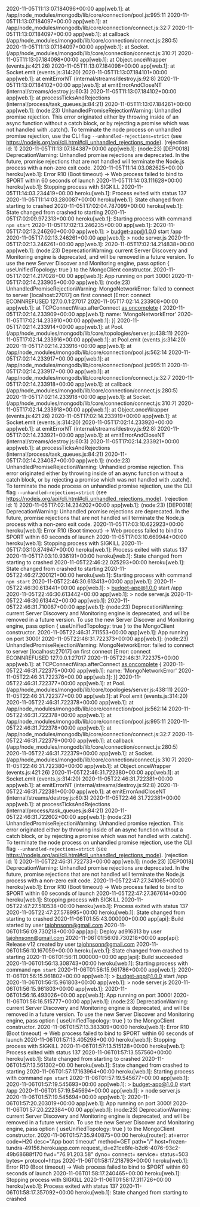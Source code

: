 2020-11-05T11:13:07.184096+00:00 app[web.1]: at /app/node_modules/mongodb/lib/core/connection/pool.js:995:11
2020-11-05T11:13:07.184097+00:00 app[web.1]: at /app/node_modules/mongodb/lib/core/connection/connect.js:32:7
2020-11-05T11:13:07.184097+00:00 app[web.1]: at callback (/app/node_modules/mongodb/lib/core/connection/connect.js:280:5)
2020-11-05T11:13:07.184097+00:00 app[web.1]: at Socket.<anonymous> (/app/node_modules/mongodb/lib/core/connection/connect.js:310:7)
2020-11-05T11:13:07.184098+00:00 app[web.1]: at Object.onceWrapper (events.js:421:26)
2020-11-05T11:13:07.184098+00:00 app[web.1]: at Socket.emit (events.js:314:20)
2020-11-05T11:13:07.184101+00:00 app[web.1]: at emitErrorNT (internal/streams/destroy.js:92:8)
2020-11-05T11:13:07.184102+00:00 app[web.1]: at emitErrorAndCloseNT (internal/streams/destroy.js:60:3)
2020-11-05T11:13:07.184102+00:00 app[web.1]: at processTicksAndRejections (internal/process/task_queues.js:84:21)
2020-11-05T11:13:07.184261+00:00 app[web.1]: (node:23) UnhandledPromiseRejectionWarning: Unhandled promise rejection. This error originated either by throwing inside of an async function without a catch block, or by rejecting a promise which was not handled with .catch(). To terminate the node process on unhandled promise rejection, use the CLI flag `--unhandled-rejections=strict` (see https://nodejs.org/api/cli.html#cli_unhandled_rejections_mode). (rejection id: 1)
2020-11-05T11:13:07.184387+00:00 app[web.1]: (node:23) [DEP0018] DeprecationWarning: Unhandled promise rejections are deprecated. In the future, promise rejections that are not handled will terminate the Node.js process with a non-zero exit code.
2020-11-05T11:14:03.082625+00:00 heroku[web.1]: Error R10 (Boot timeout) -> Web process failed to bind to \$PORT within 60 seconds of launch
2020-11-05T11:14:03.111628+00:00 heroku[web.1]: Stopping process with SIGKILL
2020-11-05T11:14:03.234419+00:00 heroku[web.1]: Process exited with status 137
2020-11-05T11:14:03.280087+00:00 heroku[web.1]: State changed from starting to crashed
2020-11-05T17:02:04.787099+00:00 heroku[web.1]: State changed from crashed to starting
2020-11-05T17:02:09.972313+00:00 heroku[web.1]: Starting process with command `npm start`
2020-11-05T17:02:13.246235+00:00 app[web.1]:
2020-11-05T17:02:13.246260+00:00 app[web.1]: > budget-app@1.0.0 start /app
2020-11-05T17:02:13.246261+00:00 app[web.1]: > node server.js
2020-11-05T17:02:13.246261+00:00 app[web.1]:
2020-11-05T17:02:14.214838+00:00 app[web.1]: (node:23) DeprecationWarning: current Server Discovery and Monitoring engine is deprecated, and will be removed in a future version. To use the new Server Discover and Monitoring engine, pass option { useUnifiedTopology: true } to the MongoClient constructor.
2020-11-05T17:02:14.217028+00:00 app[web.1]: App running on port 3000!
2020-11-05T17:02:14.233905+00:00 app[web.1]: (node:23) UnhandledPromiseRejectionWarning: MongoNetworkError: failed to connect to server [localhost:27017] on first connect [Error: connect ECONNREFUSED 127.0.0.1:27017
2020-11-05T17:02:14.233908+00:00 app[web.1]: at TCPConnectWrap.afterConnect [as oncomplete](net.js:1145:16) {
2020-11-05T17:02:14.233909+00:00 app[web.1]: name: 'MongoNetworkError'
2020-11-05T17:02:14.233910+00:00 app[web.1]: }]
2020-11-05T17:02:14.233914+00:00 app[web.1]: at Pool.<anonymous> (/app/node_modules/mongodb/lib/core/topologies/server.js:438:11)
2020-11-05T17:02:14.233916+00:00 app[web.1]: at Pool.emit (events.js:314:20)
2020-11-05T17:02:14.233916+00:00 app[web.1]: at /app/node_modules/mongodb/lib/core/connection/pool.js:562:14
2020-11-05T17:02:14.233917+00:00 app[web.1]: at /app/node_modules/mongodb/lib/core/connection/pool.js:995:11
2020-11-05T17:02:14.233917+00:00 app[web.1]: at /app/node_modules/mongodb/lib/core/connection/connect.js:32:7
2020-11-05T17:02:14.233918+00:00 app[web.1]: at callback (/app/node_modules/mongodb/lib/core/connection/connect.js:280:5)
2020-11-05T17:02:14.233918+00:00 app[web.1]: at Socket.<anonymous> (/app/node_modules/mongodb/lib/core/connection/connect.js:310:7)
2020-11-05T17:02:14.233918+00:00 app[web.1]: at Object.onceWrapper (events.js:421:26)
2020-11-05T17:02:14.233919+00:00 app[web.1]: at Socket.emit (events.js:314:20)
2020-11-05T17:02:14.233920+00:00 app[web.1]: at emitErrorNT (internal/streams/destroy.js:92:8)
2020-11-05T17:02:14.233921+00:00 app[web.1]: at emitErrorAndCloseNT (internal/streams/destroy.js:60:3)
2020-11-05T17:02:14.233921+00:00 app[web.1]: at processTicksAndRejections (internal/process/task_queues.js:84:21)
2020-11-05T17:02:14.234087+00:00 app[web.1]: (node:23) UnhandledPromiseRejectionWarning: Unhandled promise rejection. This error originated either by throwing inside of an async function without a catch block, or by rejecting a promise which was not handled with .catch(). To terminate the node process on unhandled promise rejection, use the CLI flag `--unhandled-rejections=strict` (see https://nodejs.org/api/cli.html#cli_unhandled_rejections_mode). (rejection id: 1)
2020-11-05T17:02:14.234202+00:00 app[web.1]: (node:23) [DEP0018] DeprecationWarning: Unhandled promise rejections are deprecated. In the future, promise rejections that are not handled will terminate the Node.js process with a non-zero exit code.
2020-11-05T17:03:10.622923+00:00 heroku[web.1]: Error R10 (Boot timeout) -> Web process failed to bind to \$PORT within 60 seconds of launch
2020-11-05T17:03:10.669944+00:00 heroku[web.1]: Stopping process with SIGKILL
2020-11-05T17:03:10.874947+00:00 heroku[web.1]: Process exited with status 137
2020-11-05T17:03:10.936191+00:00 heroku[web.1]: State changed from starting to crashed
2020-11-05T22:46:22.025293+00:00 heroku[web.1]: State changed from crashed to starting
2020-11-05T22:46:27.200121+00:00 heroku[web.1]: Starting process with command `npm start`
2020-11-05T22:46:30.613413+00:00 app[web.1]:
2020-11-05T22:46:30.613441+00:00 app[web.1]: > budget-app@1.0.0 start /app
2020-11-05T22:46:30.613442+00:00 app[web.1]: > node server.js
2020-11-05T22:46:30.613442+00:00 app[web.1]:
2020-11-05T22:46:31.710087+00:00 app[web.1]: (node:23) DeprecationWarning: current Server Discovery and Monitoring engine is deprecated, and will be removed in a future version. To use the new Server Discover and Monitoring engine, pass option { useUnifiedTopology: true } to the MongoClient constructor.
2020-11-05T22:46:31.711553+00:00 app[web.1]: App running on port 3000!
2020-11-05T22:46:31.722373+00:00 app[web.1]: (node:23) UnhandledPromiseRejectionWarning: MongoNetworkError: failed to connect to server [localhost:27017] on first connect [Error: connect ECONNREFUSED 127.0.0.1:27017
2020-11-05T22:46:31.722375+00:00 app[web.1]: at TCPConnectWrap.afterConnect [as oncomplete](net.js:1145:16) {
2020-11-05T22:46:31.722375+00:00 app[web.1]: name: 'MongoNetworkError'
2020-11-05T22:46:31.722376+00:00 app[web.1]: }]
2020-11-05T22:46:31.722377+00:00 app[web.1]: at Pool.<anonymous> (/app/node_modules/mongodb/lib/core/topologies/server.js:438:11)
2020-11-05T22:46:31.722377+00:00 app[web.1]: at Pool.emit (events.js:314:20)
2020-11-05T22:46:31.722378+00:00 app[web.1]: at /app/node_modules/mongodb/lib/core/connection/pool.js:562:14
2020-11-05T22:46:31.722378+00:00 app[web.1]: at /app/node_modules/mongodb/lib/core/connection/pool.js:995:11
2020-11-05T22:46:31.722378+00:00 app[web.1]: at /app/node_modules/mongodb/lib/core/connection/connect.js:32:7
2020-11-05T22:46:31.722379+00:00 app[web.1]: at callback (/app/node_modules/mongodb/lib/core/connection/connect.js:280:5)
2020-11-05T22:46:31.722379+00:00 app[web.1]: at Socket.<anonymous> (/app/node_modules/mongodb/lib/core/connection/connect.js:310:7)
2020-11-05T22:46:31.722380+00:00 app[web.1]: at Object.onceWrapper (events.js:421:26)
2020-11-05T22:46:31.722380+00:00 app[web.1]: at Socket.emit (events.js:314:20)
2020-11-05T22:46:31.722381+00:00 app[web.1]: at emitErrorNT (internal/streams/destroy.js:92:8)
2020-11-05T22:46:31.722381+00:00 app[web.1]: at emitErrorAndCloseNT (internal/streams/destroy.js:60:3)
2020-11-05T22:46:31.722381+00:00 app[web.1]: at processTicksAndRejections (internal/process/task_queues.js:84:21)
2020-11-05T22:46:31.722602+00:00 app[web.1]: (node:23) UnhandledPromiseRejectionWarning: Unhandled promise rejection. This error originated either by throwing inside of an async function without a catch block, or by rejecting a promise which was not handled with .catch(). To terminate the node process on unhandled promise rejection, use the CLI flag `--unhandled-rejections=strict` (see https://nodejs.org/api/cli.html#cli_unhandled_rejections_mode). (rejection id: 1)
2020-11-05T22:46:31.722733+00:00 app[web.1]: (node:23) [DEP0018] DeprecationWarning: Unhandled promise rejections are deprecated. In the future, promise rejections that are not handled will terminate the Node.js process with a non-zero exit code.
2020-11-05T22:47:27.341065+00:00 heroku[web.1]: Error R10 (Boot timeout) -> Web process failed to bind to \$PORT within 60 seconds of launch
2020-11-05T22:47:27.367614+00:00 heroku[web.1]: Stopping process with SIGKILL
2020-11-05T22:47:27.510538+00:00 heroku[web.1]: Process exited with status 137
2020-11-05T22:47:27.578995+00:00 heroku[web.1]: State changed from starting to crashed
2020-11-06T01:55:43.000000+00:00 app[api]: Build started by user tajohnsonn@gmail.com
2020-11-06T01:56:09.730218+00:00 app[api]: Deploy ad916313 by user tajohnsonn@gmail.com
2020-11-06T01:56:09.730218+00:00 app[api]: Release v12 created by user tajohnsonn@gmail.com
2020-11-06T01:56:10.167059+00:00 heroku[web.1]: State changed from crashed to starting
2020-11-06T01:56:11.000000+00:00 app[api]: Build succeeded
2020-11-06T01:56:13.308743+00:00 heroku[web.1]: Starting process with command `npm start`
2020-11-06T01:56:15.961786+00:00 app[web.1]:
2020-11-06T01:56:15.961802+00:00 app[web.1]: > budget-app@1.0.0 start /app
2020-11-06T01:56:15.961803+00:00 app[web.1]: > node server.js
2020-11-06T01:56:15.961803+00:00 app[web.1]:
2020-11-06T01:56:16.493026+00:00 app[web.1]: App running on port 3000!
2020-11-06T01:56:16.515777+00:00 app[web.1]: (node:23) DeprecationWarning: current Server Discovery and Monitoring engine is deprecated, and will be removed in a future version. To use the new Server Discover and Monitoring engine, pass option { useUnifiedTopology: true } to the MongoClient constructor.
2020-11-06T01:57:13.383309+00:00 heroku[web.1]: Error R10 (Boot timeout) -> Web process failed to bind to $PORT within 60 seconds of launch
2020-11-06T01:57:13.405298+00:00 heroku[web.1]: Stopping process with SIGKILL
2020-11-06T01:57:13.515128+00:00 heroku[web.1]: Process exited with status 137
2020-11-06T01:57:13.557560+00:00 heroku[web.1]: State changed from starting to crashed
2020-11-06T01:57:13.561302+00:00 heroku[web.1]: State changed from crashed to starting
2020-11-06T01:57:17.163964+00:00 heroku[web.1]: Starting process with command `npm start`
2020-11-06T01:57:19.545677+00:00 app[web.1]: 
2020-11-06T01:57:19.545693+00:00 app[web.1]: > budget-app@1.0.0 start /app
2020-11-06T01:57:19.545694+00:00 app[web.1]: > node server.js
2020-11-06T01:57:19.545694+00:00 app[web.1]: 
2020-11-06T01:57:20.203019+00:00 app[web.1]: App running on port 3000!
2020-11-06T01:57:20.222384+00:00 app[web.1]: (node:23) DeprecationWarning: current Server Discovery and Monitoring engine is deprecated, and will be removed in a future version. To use the new Server Discover and Monitoring engine, pass option { useUnifiedTopology: true } to the MongoClient constructor.
2020-11-06T01:57:35.940875+00:00 heroku[router]: at=error code=H20 desc="App boot timeout" method=GET path="/" host=frozen-tundra-49156.herokuapp.com request_id=e21ce8fe-b2d6-4076-93c2-49b68688f170 fwd="76.91.203.58" dyno= connect= service= status=503 bytes= protocol=https
2020-11-06T01:58:17.218793+00:00 heroku[web.1]: Error R10 (Boot timeout) -> Web process failed to bind to $PORT within 60 seconds of launch
2020-11-06T01:58:17.240465+00:00 heroku[web.1]: Stopping process with SIGKILL
2020-11-06T01:58:17.311726+00:00 heroku[web.1]: Process exited with status 137
2020-11-06T01:58:17.357092+00:00 heroku[web.1]: State changed from starting to crashed
